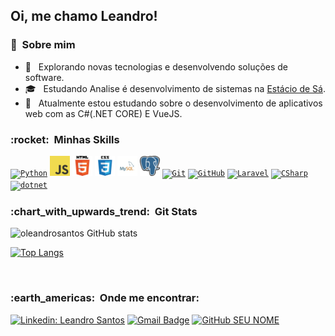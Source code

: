 
## Oi, me chamo <strong>Leandro!</strong>

### :man: &nbsp;Sobre mim

- 🤔 &nbsp; Explorando novas tecnologias e desenvolvendo soluções de software.
- 🎓 &nbsp; Estudando Analise é desenvolvimento de sistemas na <a href="https://estacio.br"/>Estácio de Sá</a>.
- 🌱 &nbsp; Atualmente estou estudando sobre o desenvolvimento de aplicativos web com as C#(.NET CORE) E VueJS.

<h3> :rocket: &nbsp;Minhas Skills </h3>


[<code><img height="32" src="https://github.com/yurijserrano/Github-Profile-Readme-Logos/blob/master/programming%20languages/python.svg" alt="Python"/></code>](https://www.python.org/)
[<code><img height="32" src="https://raw.githubusercontent.com/github/explore/80688e429a7d4ef2fca1e82350fe8e3517d3494d/topics/javascript/javascript.png" alt="Javascript"/></code>](https://developer.mozilla.org/en-US/docs/Web/JavaScript/Guide)
[<code><img height="32" src="https://raw.githubusercontent.com/github/explore/80688e429a7d4ef2fca1e82350fe8e3517d3494d/topics/html/html.png" alt="HTML5"/></code>]()
[<code><img height="32" src="https://raw.githubusercontent.com/github/explore/80688e429a7d4ef2fca1e82350fe8e3517d3494d/topics/css/css.png" alt="CSS"/></code>]()
[<code><img height="32" src="https://raw.githubusercontent.com/github/explore/80688e429a7d4ef2fca1e82350fe8e3517d3494d/topics/mysql/mysql.png" alt="MySQL"/></code>]()
[<code><img height="32" src="https://raw.githubusercontent.com/github/explore/80688e429a7d4ef2fca1e82350fe8e3517d3494d/topics/postgresql/postgresql.png" alt="PostegreSQL"/></code>]()
[<code><img height="32" src="https://git-scm.com/images/logos/downloads/Git-Icon-1788C.png" alt="Git"/></code>]()
[<code><img height="32" src="https://github.githubassets.com/images/modules/logos_page/GitHub-Mark.png" alt="GitHub"/></code>]()
[<code><img height="32" src="https://upload.wikimedia.org/wikipedia/commons/thumb/9/9a/Laravel.svg/1200px-Laravel.svg.png" alt="Laravel"/></code>]()
[<code><img height="32" src="https://user-images.githubusercontent.com/25181517/121405384-444d7300-c95d-11eb-959f-913020d3bf90.png" alt="CSharp"/></code>]()
[<code><img height="32" src="https://user-images.githubusercontent.com/25181517/121405754-b4f48f80-c95d-11eb-8893-fc325bde617f.png" alt="dotnet"/></code>]()
<br/>


<h3> :chart_with_upwards_trend: &nbsp;Git Stats</h3>

![oleandrosantos GitHub stats](https://github-readme-stats.vercel.app/api?username=oleandrosantos&count_private=true&theme=dracula)

[![Top Langs](https://github-readme-stats.vercel.app/api/top-langs/?username=oleandrosantos&langs_count=6&theme=dracula)](https://github.com/anuraghazra/github-readme-stats)

</a>

<br/>

<h3> :earth_americas: &nbsp;Onde me encontrar: </h3> 

[![Linkedin: Leandro Santos](https://img.shields.io/badge/-oleandrosantos-blue?style=flat-square&logo=Linkedin&logoColor=white&link=https://www.linkedin.com/in/oleandrosantos/)](https://www.linkedin.com/in/oleandrosantos/)
[![Gmail Badge](https://img.shields.io/badge/-GMAIL-006bed?style=flat-square&logo=Gmail&logoColor=white&link=mailto:contato@oleandrosantos.me)](mailto:contato@oleandrosantos.me)
[![GitHub SEU NOME]( https://img.shields.io/github/followers/oleandrosantos?label=follow&style=social)](https://github.com/oleandrosantos/)
